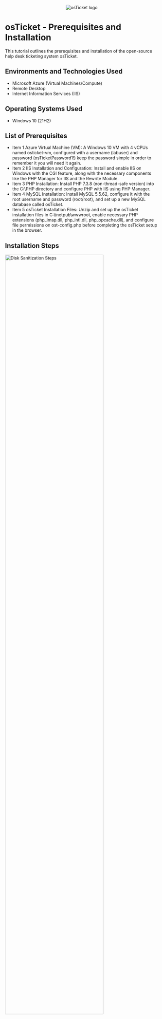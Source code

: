 <p align="center">
<img src="https://i.imgur.com/Clzj7Xs.png" alt="osTicket logo"/>
</p>

<h1>osTicket - Prerequisites and Installation</h1>
This tutorial outlines the prerequisites and installation of the open-source help desk ticketing system osTicket.<br />




<h2>Environments and Technologies Used</h2>

- Microsoft Azure (Virtual Machines/Compute)
- Remote Desktop
- Internet Information Services (IIS)

<h2>Operating Systems Used </h2>

- Windows 10</b> (21H2)

<h2>List of Prerequisites</h2>

- Item 1 Azure Virtual Machine (VM): A Windows 10 VM with 4 vCPUs named osticket-vm, configured with a username (labuser) and password (osTicketPassword1!) keep the password simple in order to remember it you will need it again. 
- Item 2 IIS Installation and Configuration: Install and enable IIS on Windows with the CGI feature, along with the necessary components like the PHP Manager for IIS and the Rewrite Module.
- Item 3 PHP Installation: Install PHP 7.3.8 (non-thread-safe version) into the C:\PHP directory and configure PHP with IIS using PHP Manager.
- Item 4 MySQL Installation: Install MySQL 5.5.62, configure it with the root username and password (root/root), and set up a new MySQL database called osTicket.
- Item 5 osTicket Installation Files: Unzip and set up the osTicket installation files in C:\inetpub\wwwroot, enable necessary PHP extensions (php_imap.dll, php_intl.dll, php_opcache.dll), and configure file permissions on ost-config.php before completing the osTicket setup in the browser.

<h2>Installation Steps</h2>

<p>
<img src=https://i.imgur.com/WnPl0Y9.png height="80%" width="80%" alt="Disk Sanitization Steps"/>
</p>
<p>
In this step, I created a Windows 10 Virtual Machine in Azure with 4 vCPUs, named osticket-vm, and configured it with the username labuser and password osTicketPassword1!. To connect to the VM, I retrieved its public IP address from the Azure portal and used it to establish a Remote Desktop connection. This VM will serve as the host environment for the osTicket installation.
</p>
<br />

<p>
<img src=https://i.imgur.com/6aIWWc5.png height="80%" width="80%" alt="Disk Sanitization Steps"/>
</p>
<p>
Within the osticket-vm, I downloaded the osTicket-Installation-Files.zip and unzipped it to the desktop, creating the "osTicket-Installation-Files" folder. These files will be used to install osTicket and its dependencies. I then installed and enabled IIS with the CGI feature by navigating to World Wide Web Services > Application Development Features and checking the CGI box. Next, I installed the PHP Manager for IIS and the Rewrite Module from the folder. Lastly, I created the C:\PHP directory to prepare for PHP installation.
</p>
<br />

<p>
<img src=https://i.imgur.com/jYTdn3x.png height="80%" width="80%" alt="Disk Sanitization Steps"/>
</p>
<p>
Lorem ipsum dolor sit amet, consectetur adipiscing elit, sed do eiusmod tempor incididunt ut labore et dolore magna aliqua. Ut enim ad minim veniam, quis nostrud exercitation ullamco laboris nisi ut aliquip ex ea commodo consequat. Duis aute irure dolor in reprehenderit in voluptate velit esse cillum dolore eu fugiat nulla pariatur.
</p>
<br />

